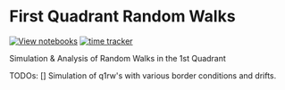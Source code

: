 # First Quadrant Random Walks

[![View notebooks](https://wolfr.am/HAAhzkRq)](https://wolfr.am/TEKDAbod)
[![time tracker](https://wakatime.com/badge/github/Gravifer/q1rw.svg)](https://wakatime.com/badge/github/Gravifer/q1rw)

Simulation &amp; Analysis of Random Walks in the 1st Quadrant 

TODOs:
[] Simulation of q1rw's with various border conditions and drifts.
